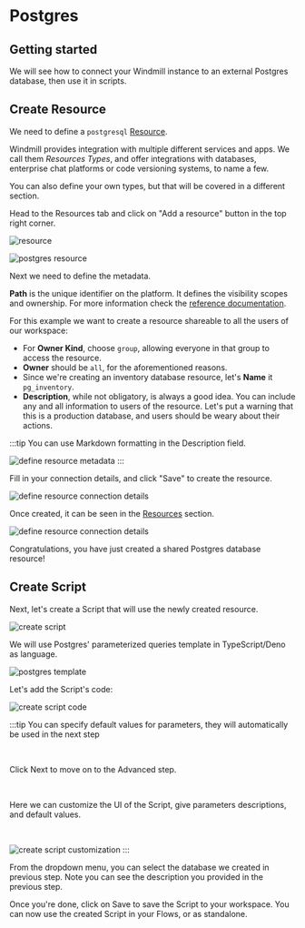 # Postgres

## Getting started

We will see how to connect your Windmill instance to an external Postgres
database, then use it in scripts.

## Create Resource

We need to define a `postgresql` [Resource][docs-resources].

Windmill provides integration with multiple different services and apps. We call
them _Resources Types_, and offer integrations with databases, enterprise chat
platforms or code versioning systems, to name a few.

You can also define your own types, but that will be covered in a different
section.

Head to the Resources tab and click on "Add a resource" button in the top right
corner.

![resource](./resources.png)

![postgres resource](./postgres-resource.png)

Next we need to define the metadata.

**Path** is the unique identifier on the platform. It defines the visibility
scopes and ownership. For more information check the
[reference documentation][docs-path].

For this example we want to create a resource shareable to all the users of our
workspace:

- For **Owner Kind**, choose `group`, allowing everyone in that group to access
  the resource.
- **Owner** should be `all`, for the aforementioned reasons.
- Since we're creating an inventory database resource, let's **Name** it
  `pg_inventory`.
- **Description**, while not obligatory, is always a good idea. You can include
  any and all information to users of the resource. Let's put a warning that
  this is a production database, and users should be weary about their actions.

:::tip You can use Markdown formatting in the Description field.
<br />

![define resource metadata](./1_1.png)
:::


Fill in your connection details, and click "Save" to create the resource.

![define resource connection details](./1_2.png)

Once created, it can be seen in the [Resources][wm-app-resources] section.

![define resource connection details](./1_3.png)

Congratulations, you have just created a shared Postgres database resource!

## Create Script

Next, let's create a Script that will use the newly created resource.

![create script](./create-a-script.png)

We will use Postgres' parameterized queries template in TypeScript/Deno as
language.

![postgres template](./2_1.png)

Let's add the Script's code:

![create script code](./2_2.png)

:::tip You can specify default values for parameters, they will automatically be used in the next step

<br />

Click Next to move on to the Advanced step.

<br />

Here we can customize the UI of the Script, give parameters descriptions, and
default values.

<br />

![create script customization](./2_3.png)
:::

From the dropdown menu, you can select the database we created in previous step.
Note you can see the description you provided in the previous step.

Once you're done, click on Save to save the Script to your workspace. You can
now use the created Script in your Flows, or as standalone.

<!-- Links -->

[wm-app-resources]: https://app.windmill.dev/resources
[docs-resources]: ../../reference/index.md#resource
[docs-path]: ../../reference/index.md#path

